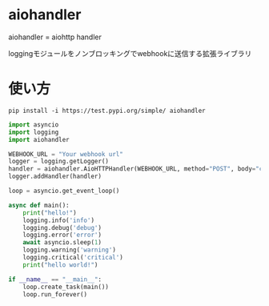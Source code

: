 # aiohandler  
aiohandler = aiohttp handler

loggingモジュールをノンブロッキングでwebhookに送信する拡張ライブラリ  

# 使い方  

`pip install -i https://test.pypi.org/simple/ aiohandler`  


```python
import asyncio
import logging
import aiohandler

WEBHOOK_URL = "Your webhook url"
logger = logging.getLogger()
handler = aiohandler.AioHTTPHandler(WEBHOOK_URL, method="POST", body="content")#bodyはwebhookで送信するパラメータ
logger.addHandler(handler)

loop = asyncio.get_event_loop()

async def main():
    print("hello!")
    logging.info('info')
    logging.debug('debug')
    logging.error('error')
    await asyncio.sleep(1)
    logging.warning('warning')
    logging.critical('critical')
    print("hello world!")

if __name__ == "__main__":
    loop.create_task(main())
    loop.run_forever()
```
